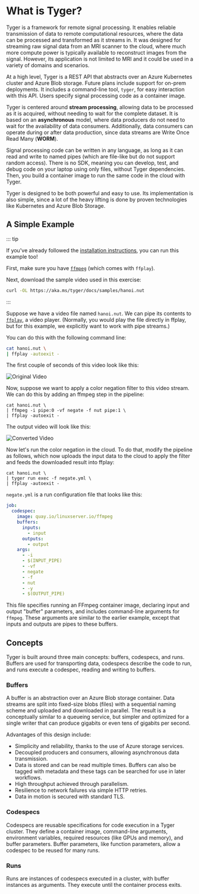# What is Tyger?

Tyger is a framework for remote signal processing. It enables reliable
transmission of data to remote computational resources, where the data can be
processed and transformed as it streams in. It was designed for streaming raw
signal data from an MRI scanner to the cloud, where much more compute power is
typically available to reconstruct images from the signal. However, its
application is not limited to MRI and it could be used in a variety of domains
and scenarios.

At a high level, Tyger is a REST API that abstracts over an Azure Kubernetes
cluster and Azure Blob storage. Future plans include support for on-prem
deployments. It includes a command-line tool, `tyger`, for easy interaction with
this API. Users specify signal processing code as a container image.

Tyger is centered around **stream processing**, allowing data to be processed as
it is acquired, without needing to wait for the complete dataset. It is based on
an **asynchronous** model, where data producers do not need to wait for the
availability of data consumers. Additionally, data consumers can operate during
or after data production, since data streams are Write Once Read Many
(**WORM**).

Signal processing code can be written in any language, as long as it can read
and write to named pipes (which are file-like but do not support random access).
There is no SDK, meaning you can develop, test, and debug code on your laptop
using only files, without Tyger dependencies. Then, you build a container image
to run the same code in the cloud with Tyger.

Tyger is designed to be both powerful and easy to use. Its implementation is
also simple, since a lot of the heavy lifting is done by proven technologies
like Kubernetes and Azure Blob Storage.

## A Simple Example

::: tip

If you've already followed the [installation instructions](installation.md), you
can run this example too!

First, make sure you have [`ffmpeg`](https://ffmpeg.org/download.html) (which
comes with `ffplay`).

Next, download the sample video used in this exercise:

```bash
curl -OL https://aka.ms/tyger/docs/samples/hanoi.nut
```
:::

Suppose we have a video file named `hanoi.nut`. We can pipe its contents to
[`ffplay`](https://ffmpeg.org/ffplay.html), a video player. (Normally, you would
play the file directly in ffplay, but for this example, we explicitly want to
work with pipe streams.)

You can do this with the following command line:

```bash
cat hanoi.nut \
| ffplay -autoexit -
```

The first couple of seconds of this video look like this:

![Original Video](hanoi.gif)

Now, suppose we want to apply a color negation filter to this video stream. We
can do this by adding an ffmpeg step in the pipeline:

```bash:line-numbers{2}
cat hanoi.nut \
| ffmpeg -i pipe:0 -vf negate -f nut pipe:1 \
| ffplay -autoexit -
```

The output video will look like this:

![Converted Video](hanoi_negated.gif)

Now let's run the color negation in the cloud. To do that, modify the pipeline
as follows, which now uploads the input data to the cloud to apply the filter and
feeds the downloaded result into ffplay:

```bash:line-numbers{2}
cat hanoi.nut \
| tyger run exec -f negate.yml \
| ffplay -autoexit -
```

`negate.yml` is a run configuration file that looks like this:

```yaml
job:
  codespec:
    image: quay.io/linuxserver.io/ffmpeg
    buffers:
      inputs:
        - input
      outputs:
        - output
    args:
      - -i
      - $(INPUT_PIPE)
      - -vf
      - negate
      - -f
      - nut
      - -y
      - $(OUTPUT_PIPE)
```

This file specifies running an FFmpeg container image, declaring input and
output "buffer" parameters, and includes command-line arguments for `ffmpeg`.
These arguments are similar to the earlier example, except that inputs and
outputs are pipes to these buffers.

## Concepts

Tyger is built around three main concepts: buffers, codespecs, and runs. Buffers
are used for transporting data, codespecs describe the code to run, and runs
execute a codespec, reading and writing to buffers.

### Buffers

A buffer is an abstraction over an Azure Blob storage container. Data streams
are split into fixed-size blobs (files) with a sequential naming scheme and
uploaded and downloaded in parallel. The result is a conceptually similar to a
queueing service, but simpler and optimized for a single writer that can produce
gigabits or even tens of gigabits per second.

Advantages of this design include:

- Simplicity and reliability, thanks to the use of Azure storage services.
- Decoupled producers and consumers, allowing asynchronous data transmission.
- Data is stored and can be read multiple times. Buffers can also be tagged
  with metadata and these tags can be searched for use in later
  workflows.
- High throughput achieved through parallelism.
- Resilience to network failures via simple HTTP retries.
- Data in motion is secured with standard TLS.

### Codespecs

Codespecs are reusable specifications for code execution in a Tyger cluster.
They define a container image, command-line arguments, environment variables,
required resources (like GPUs and memory), and buffer parameters. Buffer
parameters, like function parameters, allow a codespec to be reused for many
runs.

### Runs

Runs are instances of codespecs executed in a cluster, with buffer instances as
arguments. They execute until the container process exits.

